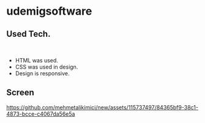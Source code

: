 # udemigsoftware
<h2>Used Tech.</h2><br>
<ul>
  <li>HTML was used.</li>
  <li>CSS was used in design.</li>
  <li>Design is responsive.</li>
</ul>
<h2>Screen</h2>


https://github.com/mehmetalikimici/new/assets/115737497/84365bf9-38c1-4873-bcce-c4067da56e5a

